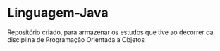 # Linguagem-Java
Repositório criado, para armazenar os estudos que tive ao decorrer da disciplina de Programação Orientada a Objetos
